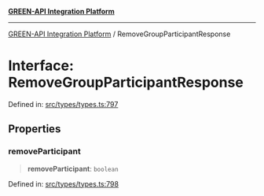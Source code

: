[**GREEN-API Integration Platform**](../README.md)

***

[GREEN-API Integration Platform](../globals.md) / RemoveGroupParticipantResponse

# Interface: RemoveGroupParticipantResponse

Defined in: [src/types/types.ts:797](https://github.com/green-api/greenapi-integration/blob/1e2009040b9fbee0c78f6935b3e8b1d1b6550313/src/types/types.ts#L797)

## Properties

### removeParticipant

> **removeParticipant**: `boolean`

Defined in: [src/types/types.ts:798](https://github.com/green-api/greenapi-integration/blob/1e2009040b9fbee0c78f6935b3e8b1d1b6550313/src/types/types.ts#L798)

